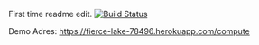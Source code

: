 First time readme edit.
[![Build Status](https://travis-ci.org/mkutlu/myDemoApp.svg?branch=master)](https://travis-ci.org/mkutlu/myDemoApp)

Demo Adres: https://fierce-lake-78496.herokuapp.com/compute
